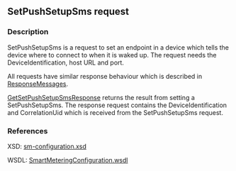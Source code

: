 ## SetPushSetupSms request

### Description
SetPushSetupSms is a request to set an endpoint in a device which tells the device where to connect to when it is waked up.
The request needs the DeviceIdentification, host URL and port.

All requests have similar response behaviour which is described in [ResponseMessages](./ResponseMessages.md).

[GetSetPushSetupSmsResponse](GetSetPushSetupSmsResponse.md) returns the result from setting a SetPushSetupSms. The response request contains the DeviceIdentification and CorrelationUid which is received from the SetPushSetupSms request.

### References

XSD: [sm-configuration.xsd](https://github.com/OSGP/Platform/blob/development/osgp-adapter-ws-smartmetering/src/main/webapp/WEB-INF/wsdl/smartmetering/schemas/sm-configuration.xsd)

WSDL: [SmartMeteringConfiguration.wsdl](https://github.com/OSGP/Platform/blob/development/osgp-adapter-ws-smartmetering/src/main/webapp/WEB-INF/wsdl/smartmetering/SmartMeteringConfiguration.wsdl)

